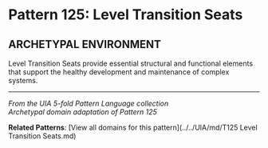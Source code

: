 # Pattern 125: Level Transition Seats

## ARCHETYPAL ENVIRONMENT

Level Transition Seats provide essential structural and functional elements that support the healthy development and maintenance of complex systems.

---

*From the UIA 5-fold Pattern Language collection*  
*Archetypal domain adaptation of Pattern 125*

**Related Patterns**: [View all domains for this pattern](../../UIA/md/T125 Level Transition Seats.md)